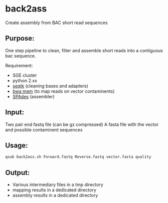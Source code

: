 # back2ass
Create assembly from BAC short read sequences

## Purpose: 
One step pipeline to clean, filter and assemble short reads into a contiguous bac sequence. 
   
Requirement: 
- SGE cluster
- python 2.xx
- [seqtk](https://github.com/lh3/seqtk) (cleaning bases and adapters)
- [bwa mem](https://github.com/lh3/bwa) (to map reads on vector contaminents)
- [SPAdes](http://bioinf.spbau.ru/spades) (assembler)

## Input: 
Two pair end fastq file (can be gz compressed) 
A fasta file with the vector and possible contaminent sequences

## Usage:
```bash
qsub back2ass.sh Forward.fastq Reverse.fastq vector.fasta quality
```

## Output:
- Various intermediary files in a tmp directory
- mapping results in a dedicated directory
- assembly results in a dedicated directory
